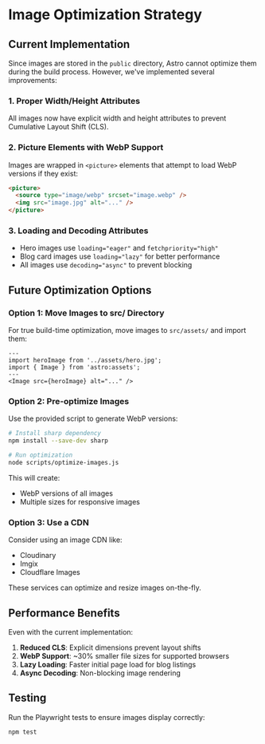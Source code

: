 # Image Optimization Strategy

## Current Implementation

Since images are stored in the `public` directory, Astro cannot optimize them during the build process. However, we've implemented several improvements:

### 1. Proper Width/Height Attributes
All images now have explicit width and height attributes to prevent Cumulative Layout Shift (CLS).

### 2. Picture Elements with WebP Support
Images are wrapped in `<picture>` elements that attempt to load WebP versions if they exist:

```html
<picture>
  <source type="image/webp" srcset="image.webp" />
  <img src="image.jpg" alt="..." />
</picture>
```

### 3. Loading and Decoding Attributes
- Hero images use `loading="eager"` and `fetchpriority="high"`
- Blog card images use `loading="lazy"` for better performance
- All images use `decoding="async"` to prevent blocking

## Future Optimization Options

### Option 1: Move Images to src/ Directory
For true build-time optimization, move images to `src/assets/` and import them:

```astro
---
import heroImage from '../assets/hero.jpg';
import { Image } from 'astro:assets';
---
<Image src={heroImage} alt="..." />
```

### Option 2: Pre-optimize Images
Use the provided script to generate WebP versions:

```bash
# Install sharp dependency
npm install --save-dev sharp

# Run optimization
node scripts/optimize-images.js
```

This will create:
- WebP versions of all images
- Multiple sizes for responsive images

### Option 3: Use a CDN
Consider using an image CDN like:
- Cloudinary
- Imgix
- Cloudflare Images

These services can optimize and resize images on-the-fly.

## Performance Benefits

Even with the current implementation:
1. **Reduced CLS**: Explicit dimensions prevent layout shifts
2. **WebP Support**: ~30% smaller file sizes for supported browsers
3. **Lazy Loading**: Faster initial page load for blog listings
4. **Async Decoding**: Non-blocking image rendering

## Testing

Run the Playwright tests to ensure images display correctly:

```bash
npm test
```